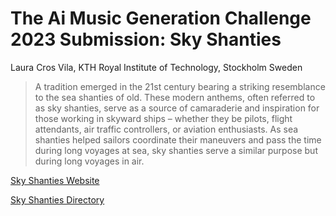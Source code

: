 # The Ai Music Generation Challenge 2023 Submission: Sky Shanties

Laura Cros Vila, KTH Royal Institute of Technology, Stockholm Sweden

> A tradition emerged in the 21st century bearing a striking resemblance to the sea shanties of old. These modern anthems, often referred to as sky shanties, serve as a source of camaraderie and inspiration for those working in skyward ships – whether they be pilots, flight attendants, air traffic controllers, or aviation enthusiasts. As sea shanties helped sailors coordinate their maneuvers and pass the time during long voyages at sea, sky shanties serve a similar purpose but during long voyages in air.

[Sky Shanties Website](https://lcrosvila.github.io/shanties.html)

[Sky Shanties Directory](SkyShanties)